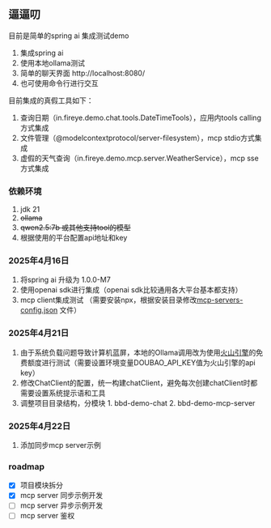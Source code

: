 ## 逼逼叨

目前是简单的spring ai 集成测试demo

1. 集成spring ai
2. 使用本地ollama测试
3. 简单的聊天界面 http://localhost:8080/
4. 也可使用命令行进行交互

目前集成的真假工具如下：
1. 查询日期（in.fireye.demo.chat.tools.DateTimeTools），应用内tools calling方式集成
2. 文件管理（@modelcontextprotocol/server-filesystem），mcp stdio方式集成
3. 虚假的天气查询（in.fireye.demo.mcp.server.WeatherService），mcp sse方式集成

### 依赖环境

1. jdk 21
2. ~~ollama~~
3. ~~qwen2.5:7b 或其他支持tool的模型~~
4. 根据使用的平台配置api地址和key

### 2025年4月16日

1. 将spring ai 升级为 1.0.0-M7
2. 使用openai sdk进行集成（openai sdk比较通用各大平台基本都支持）
3. mcp client集成测试 （需要安装npx，根据安装目录修改[mcp-servers-config.json](bbd-demo-chat/src/main/resources/mcp-servers-config.json)
   文件）

### 2025年4月21日

1. 由于系统负载问题导致计算机蓝屏，本地的Ollama调用改为使用[火山引擎](https://www.volcengine.com/)的免费额度进行测试（需要设置环境变量DOUBAO_API_KEY值为火山引擎的api key）
2. 修改ChatClient的配置，统一构建chatClient，避免每次创建chatClient时都需要设置系统提示语和工具
3. 调整项目目录结构，分模块 1. bbd-demo-chat 2. bbd-demo-mcp-server

### 2025年4月22日
1. 添加同步mcp server示例

### roadmap
- [x] 项目模块拆分
- [x] mcp server 同步示例开发
- [ ] mcp server 异步示例开发
- [ ] mcp server 鉴权